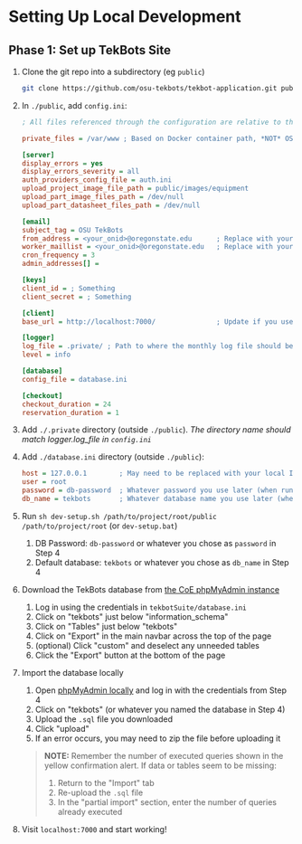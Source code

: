 # Setting Up Local Development

## Phase 1: Set up TekBots Site
1. Clone the git repo into a subdirectory (eg `public`)
    ```sh
    git clone https://github.com/osu-tekbots/tekbot-application.git public
    ```

2. In `./public`, add `config.ini`:
    ```ini
    ; All files referenced through the configuration are relative to this private path

    private_files = /var/www ; Based on Docker container path, *NOT* OS filepath

    [server]
    display_errors = yes
    display_errors_severity = all
    auth_providers_config_file = auth.ini
    upload_project_image_file_path = public/images/equipment
    upload_part_image_files_path = /dev/null
    upload_part_datasheet_files_path = /dev/null

    [email]
    subject_tag = OSU TekBots
    from_address = <your_onid>@oregonstate.edu      ; Replace with your ONID
    worker_maillist = <your_onid>@oregonstate.edu   ; Replace with your ONID
    cron_frequency = 3
    admin_addresses[] = 

    [keys]
    client_id = ; Something
    client_secret = ; Something

    [client]
    base_url = http://localhost:7000/               ; Update if you use a different port

    [logger]
    log_file = .private/ ; Path to where the monthly log file should be created
    level = info

    [database]
    config_file = database.ini

    [checkout]
    checkout_duration = 24
    reservation_duration = 1
    ```

3. Add `./.private` directory (outside `./public`). *The directory name should match logger.log_file in `config.ini`*

4. Add `./database.ini` directory (outside `./public`):
    ```ini
    host = 127.0.0.1        ; May need to be replaced with your local IP
    user = root
    password = db-password  ; Whatever password you use later (when running dev-setup.sh)
    db_name = tekbots       ; Whatever database name you use later (when running dev-setup.sh)
    ```

5. Run `sh dev-setup.sh /path/to/project/root/public /path/to/project/root` (or `dev-setup.bat`)
    1. DB Password: `db-password` or whatever you chose as `password` in Step 4
    2. Default database: `tekbots` or whatever you chose as `db_name` in Step 4

6. Download the TekBots database from [the CoE phpMyAdmin instance](https://tools.engr.oregonstate.edu/phpMyAdmin)
    1. Log in using the credentials in `tekbotSuite/database.ini`
    2. Click on "tekbots" just below "information_schema"
    3. Click on "Tables" just below "tekbots"
    4. Click on "Export" in the main navbar across the top of the page
    5. (optional) Click "custom" and deselect any unneeded tables
    6. Click the "Export" button at the bottom of the page

7. Import the database locally
    1. Open [phpMyAdmin locally](http://localhost:5000) and log in with the credentials from Step 4
    2. Click on "tekbots" (or whatever you named the database in Step 4)
    3. Upload the `.sql` file you downloaded
    4. Click "upload"
    5. If an error occurs, you may need to zip the file before uploading it
    > **NOTE:** Remember the number of executed queries shown in the yellow confirmation alert. If data or tables seem to be missing:
    >    1. Return to the "Import" tab
    >    2. Re-upload the `.sql` file
    >    3. In the "partial import" section, enter the number of queries already executed


8. Visit `localhost:7000` and start working!